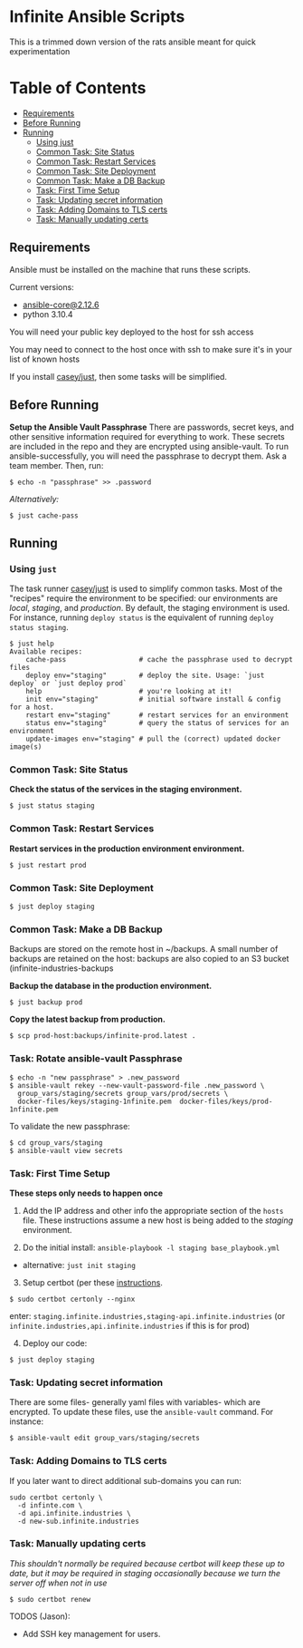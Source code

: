 # Infinite Ansible Scripts

This is a trimmed down version of the rats ansible meant for quick experimentation

Table of Contents
=================

 * [Requirements](#requirements)
 * [Before Running](#before-running)
 * [Running](#running)
    * [Using just](#using-just)
    * [Common Task: Site Status](#common-task-site-status)
    * [Common Task: Restart Services](#common-task-restart-services)
    * [Common Task: Site Deployment](#common-task-site-deployment)
    * [Common Task: Make a DB Backup](#common-task-make-a-db-backup)
    * [Task: First Time Setup](#task-first-time-setup)
    * [Task: Updating secret information](#task-updating-secret-information)
    * [Task: Adding Domains to TLS certs](#task-adding-domains-to-tls-certs)
    * [Task: Manually updating certs](#task-manually-updating-certs)


## Requirements

Ansible must be installed on the machine that runs these scripts.

Current versions:
  * ansible-core@2.12.6
  * python 3.10.4
  
You will need your public key deployed to the host for ssh access

You may need to connect to the host once with ssh to make sure it's in your list of known hosts

If you install [casey/just](https://github.com/casey/just), then some tasks
will be simplified.

## Before Running

**Setup the Ansible Vault Passphrase**
There are passwords, secret keys, and other sensitive information required for everything
to work. These secrets are included in the repo and they are encrypted using
ansible-vault.  To run ansible-successfully, you will need the passphrase to
decrypt them.  Ask a team member. Then, run:

```console
$ echo -n "passphrase" >> .password
```

*Alternatively:*

```console
$ just cache-pass
```

## Running

### Using `just`

The task runner [casey/just](https://github.com/casey/just) is used to simplify
common tasks.  Most of the "recipes" require the environment to be specified:
our environments are *local*, *staging*, and *production*.  By default, the
staging environment is used.  For instance, running `deploy status` is the
equivalent of running `deploy status staging`.


```console
$ just help
Available recipes:
    cache-pass                  # cache the passphrase used to decrypt files
    deploy env="staging"        # deploy the site. Usage: `just deploy` or `just deploy prod`
    help                        # you're looking at it!
    init env="staging"          # initial software install & config for a host.
    restart env="staging"       # restart services for an environment
    status env="staging"        # query the status of services for an environment
    update-images env="staging" # pull the (correct) updated docker image(s)
```

### Common Task: Site Status

**Check the status of the services in the staging environment.**
```console
$ just status staging
```

### Common Task: Restart Services

**Restart services in the production environment environment.**
```console
$ just restart prod
```

### Common Task: Site Deployment

```console
$ just deploy staging
```

### Common Task: Make a DB Backup

Backups are stored on the remote host in ~/backups. A small number of backups
are retained on the host: backups are also copied to an S3 bucket
(infinite-industries-backups

**Backup the database in the production environment.**
```console
$ just backup prod
```

**Copy the latest backup from production.**
```console
$ scp prod-host:backups/infinite-prod.latest .
```

### Task: Rotate ansible-vault Passphrase

```console
$ echo -n "new passphrase" > .new_password
$ ansible-vault rekey --new-vault-password-file .new_password \ 
  group_vars/staging/secrets group_vars/prod/secrets \
  docker-files/keys/staging-1nfinite.pem  docker-files/keys/prod-1nfinite.pem 
```

To validate the new passphrase:

```console
$ cd group_vars/staging
$ ansible-vault view secrets
```

### Task: First Time Setup

**These steps only needs to happen once**

1. Add the IP address and other info the appropriate section of the `hosts`
   file.  These instructions assume a new host is being added to the *staging*
   environment.

2. Do the initial install: `ansible-playbook -l staging base_playbook.yml`
* alternative: `just init staging`

3. Setup certbot (per these [instructions](https://certbot.eff.org/instructions?ws=nginx&os=ubuntufocal).

```
$ sudo certbot certonly --nginx
```

enter: `staging.infinite.industries,staging-api.infinite.industries` (or `infinite.industries,api.infinite.industries` if this is for prod)

4. Deploy our code: 
```console
$ just deploy staging
```

### Task: Updating secret information

There are some files- generally yaml files with variables-  which are
encrypted. To update these files, use the `ansible-vault` command.  For
instance:

```console
$ ansible-vault edit group_vars/staging/secrets
```

### Task: Adding Domains to TLS certs

If you later want to direct additional sub-domains you can run:

```
sudo certbot certonly \
  -d infinte.com \
  -d api.infinite.industries \
  -d new-sub.infinite.industries
```

### Task: Manually updating certs

*This shouldn't normally be required because certbot will keep these up to
date, but it may be required in staging occasionally because we turn the server
off when not in use*

```console
$ sudo certbot renew
```
TODOS (Jason):
* Add SSH key management for users.
